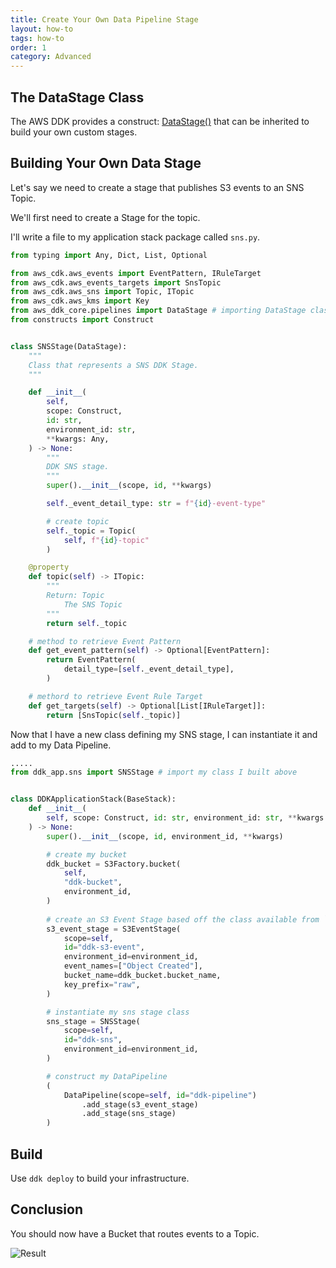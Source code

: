 ```yaml
---
title: Create Your Own Data Pipeline Stage
layout: how-to
tags: how-to
order: 1
category: Advanced
---
```


## The DataStage Class

The AWS DDK provides a construct: [DataStage()](https://awslabs.github.io/aws-ddk/release/latest/api/core/stubs/aws_ddk_core.pipelines.DataStage.html#aws_ddk_core.pipelines.DataStage) that can be inherited to build your own custom stages.

## Building Your Own Data Stage
Let's say we need to create a stage that publishes S3 events to an SNS Topic.

We'll first need to create a Stage for the topic.

I'll write a file to my application stack package called `sns.py`.

```python
from typing import Any, Dict, List, Optional

from aws_cdk.aws_events import EventPattern, IRuleTarget
from aws_cdk.aws_events_targets import SnsTopic
from aws_cdk.aws_sns import Topic, ITopic
from aws_cdk.aws_kms import Key
from aws_ddk_core.pipelines import DataStage # importing DataStage class for ddk core
from constructs import Construct


class SNSStage(DataStage):
    """
    Class that represents a SNS DDK Stage.
    """

    def __init__(
        self,
        scope: Construct,
        id: str,
        environment_id: str,
        **kwargs: Any,
    ) -> None:
        """
        DDK SNS stage.
        """
        super().__init__(scope, id, **kwargs)

        self._event_detail_type: str = f"{id}-event-type"

        # create topic
        self._topic = Topic(
            self, f"{id}-topic"
        )

    @property
    def topic(self) -> ITopic:
        """
        Return: Topic
            The SNS Topic
        """
        return self._topic

    # method to retrieve Event Pattern
    def get_event_pattern(self) -> Optional[EventPattern]:
        return EventPattern(
            detail_type=[self._event_detail_type],
        )

    # methord to retrieve Event Rule Target
    def get_targets(self) -> Optional[List[IRuleTarget]]:
        return [SnsTopic(self._topic)]

```

Now that I have a new class defining my SNS stage, I can instantiate it and add to my Data Pipeline.

```python
.....
from ddk_app.sns import SNSStage # import my class I built above


class DDKApplicationStack(BaseStack):
    def __init__(
        self, scope: Construct, id: str, environment_id: str, **kwargs: Any
    ) -> None:
        super().__init__(scope, id, environment_id, **kwargs)

        # create my bucket
        ddk_bucket = S3Factory.bucket(
            self,
            "ddk-bucket",
            environment_id,
        )
        
        # create an S3 Event Stage based off the class available from `aws_ddk_core.stages`
        s3_event_stage = S3EventStage(
            scope=self,
            id="ddk-s3-event",
            environment_id=environment_id,
            event_names=["Object Created"],
            bucket_name=ddk_bucket.bucket_name,
            key_prefix="raw",
        )

        # instantiate my sns stage class
        sns_stage = SNSStage(
            scope=self,
            id="ddk-sns",
            environment_id=environment_id,
        )

        # construct my DataPipeline
        (
            DataPipeline(scope=self, id="ddk-pipeline")
                .add_stage(s3_event_stage)
                .add_stage(sns_stage)
        )    
```

## Build 
Use `ddk deploy` to build your infrastructure.

## Conclusion
You should now have a Bucket that routes events to a Topic.

![Result](/aws-ddk/img/s3-to-sns.png)

